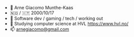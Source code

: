 - 👋 Arne Giacomo Munthe-Kaas
- 🇳🇴 / 🇮🇹 2000/10/17
- 👀 Software dev / gaming / tech / working out
- 🌱 Studying computer science at HVL https://www.hvl.no/
- 📫 arnegiacomo@gmail.com
